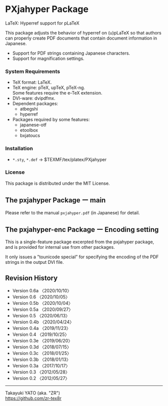 PXjahyper Package
=================

LaTeX: Hyperref support for pLaTeX

This package adjusts the behavior of hyperref on (u)pLaTeX so that authors
can properly create PDF documents that contain document information in
Japanese.

  * Support for PDF strings containing Japanese characters.
  * Support for magnification settings.

### System Requirements

  * TeX format: LaTeX.
  * TeX engine: pTeX, upTeX, pTeX-ng.  
    Some features require the e-TeX extension.
  * DVI-ware: dvipdfmx.
  * Dependent packages:
      - atbegshi
      - hyperref
  * Packages required by some features:
      - japanese-otf
      - etoolbox
      - bxjatoucs

### Installation

  - `*.sty`, `*.def` → $TEXMF/tex/platex/PXjahyper

### License

This package is distributed under the MIT License.


The pxjahyper Package ー main
-----------------------------

Please refer to the manual `pxjahyper.pdf` (in Japanese) for detail.


The pxjahyper-enc Package ー Encoding setting
---------------------------------------------

This is a single-feature package excerpted from the pxjahyper package,
and is provided for internal use from other packages.

It only issues a  "tounicode special” for specifying the encoding of
the PDF strings in the output DVI file.


Revision History
----------------

  * Version 0.6a 〈2020/10/10〉
  * Version 0.6  〈2020/10/05〉
  * Version 0.5b 〈2020/10/04〉
  * Version 0.5a 〈2020/09/27〉
  * Version 0.5  〈2020/06/13〉
  * Version 0.4b 〈2020/04/24〉
  * Version 0.4a 〈2019/11/23〉
  * Version 0.4  〈2019/10/25〉
  * Version 0.3e 〈2019/06/20〉
  * Version 0.3d 〈2018/07/15〉
  * Version 0.3c 〈2018/01/25〉
  * Version 0.3b 〈2018/01/13〉
  * Version 0.3a 〈2017/10/17〉
  * Version 0.3  〈2012/05/28〉
  * Version 0.2  〈2012/05/27〉

--------------------
Takayuki YATO (aka. "ZR")  
https://github.com/zr-tex8r
